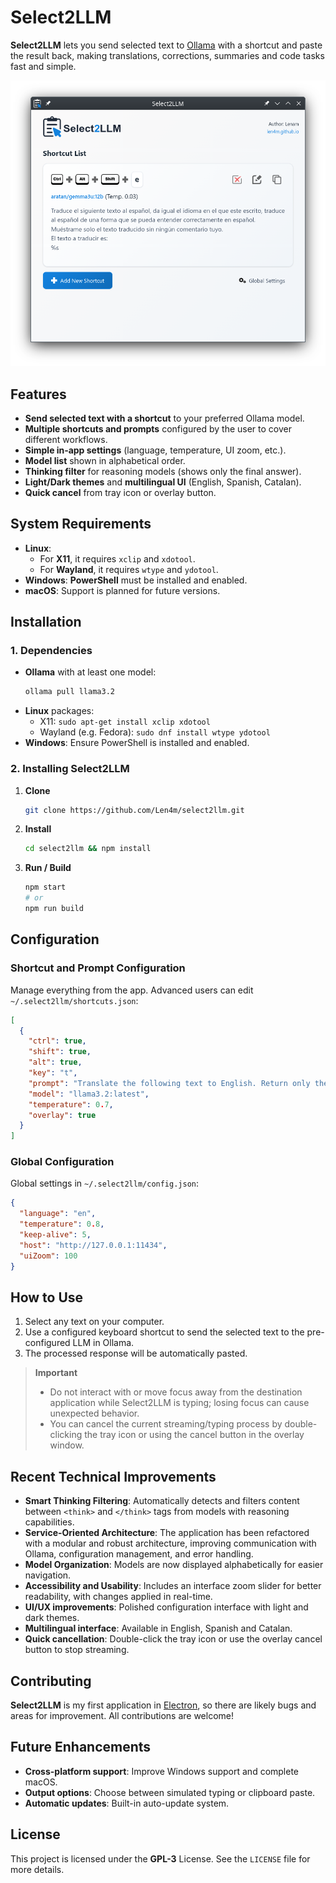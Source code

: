 # Select2LLM

**Select2LLM** lets you send selected text to [Ollama](https://ollama.com) with a shortcut and paste the result back, making translations, corrections, summaries and code tasks fast and simple.

![Interface Image](image.png)

## Features

- **Send selected text with a shortcut** to your preferred Ollama model.
- **Multiple shortcuts and prompts** configured by the user to cover different workflows.
- **Simple in‑app settings** (language, temperature, UI zoom, etc.).
- **Model list** shown in alphabetical order.
- **Thinking filter** for reasoning models (shows only the final answer).
- **Light/Dark themes** and **multilingual UI** (English, Spanish, Catalan).
- **Quick cancel** from tray icon or overlay button.

## System Requirements

- **Linux**: 
  - For **X11**, it requires `xclip` and `xdotool`.
  - For **Wayland**, it requires `wtype` and `ydotool`.
- **Windows**: **PowerShell** must be installed and enabled.
- **macOS**: Support is planned for future versions.

## Installation

### 1. Dependencies

- **Ollama** with at least one model:
  ```bash
  ollama pull llama3.2
  ```
- **Linux** packages:
  - X11: `sudo apt-get install xclip xdotool`
  - Wayland (e.g. Fedora): `sudo dnf install wtype ydotool`
- **Windows**: Ensure PowerShell is installed and enabled.

### 2. Installing Select2LLM

1. **Clone**
   ```bash
   git clone https://github.com/Len4m/select2llm.git
   ```
2. **Install**
   ```bash
   cd select2llm && npm install
   ```
3. **Run / Build**
   ```bash
   npm start
   # or
   npm run build
   ```

## Configuration

### Shortcut and Prompt Configuration

Manage everything from the app. Advanced users can edit `~/.select2llm/shortcuts.json`:
```json
[
  {
    "ctrl": true,
    "shift": true,
    "alt": true,
    "key": "t",
    "prompt": "Translate the following text to English. Return only the English translation without any additional comments or explanations:",
    "model": "llama3.2:latest",
    "temperature": 0.7,
    "overlay": true
  }
]
```

### Global Configuration

Global settings in `~/.select2llm/config.json`:
```json
{
  "language": "en",
  "temperature": 0.8,
  "keep-alive": 5,
  "host": "http://127.0.0.1:11434",
  "uiZoom": 100
}
```

## How to Use

1. Select any text on your computer.
2. Use a configured keyboard shortcut to send the selected text to the pre-configured LLM in Ollama.
3. The processed response will be automatically pasted.

> **Important**
> - Do not interact with or move focus away from the destination application while Select2LLM is typing; losing focus can cause unexpected behavior.
> - You can cancel the current streaming/typing process by double-clicking the tray icon or using the cancel button in the overlay window.

## Recent Technical Improvements

- **Smart Thinking Filtering**: Automatically detects and filters content between `<think>` and `</think>` tags from models with reasoning capabilities.
- **Service-Oriented Architecture**: The application has been refactored with a modular and robust architecture, improving communication with Ollama, configuration management, and error handling.
- **Model Organization**: Models are now displayed alphabetically for easier navigation.
- **Accessibility and Usability**: Includes an interface zoom slider for better readability, with changes applied in real-time.
- **UI/UX improvements**: Polished configuration interface with light and dark themes.
- **Multilingual interface**: Available in English, Spanish and Catalan.
- **Quick cancellation**: Double-click the tray icon or use the overlay cancel button to stop streaming.

## Contributing

**Select2LLM** is my first application in [Electron](https://www.electronjs.org/), so there are likely bugs and areas for improvement. All contributions are welcome!

## Future Enhancements

- **Cross-platform support**: Improve Windows support and complete macOS.
- **Output options**: Choose between simulated typing or clipboard paste.
- **Automatic updates**: Built-in auto-update system.

## License

This project is licensed under the **GPL-3** License. See the `LICENSE` file for more details.
